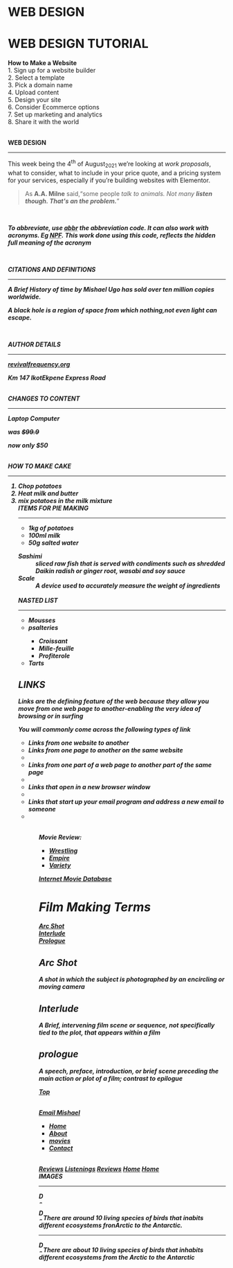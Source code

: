 # WEB DESIGN

<html>
<body>
<h1> WEB DESIGN TUTORIAL</h1>
<p>  
<b>How to Make a Website</b>
<br />1. Sign up for a website builder 
<br />2. Select a template 
<br />3. Pick a domain name 
<br />4. Upload content 
<br />5. Design your site 
<br />6. Consider Ecommerce options 
<br />7. Set up marketing and analytics 
<br />8. Share it with the world </p>
<P><br /> <b>WEB DESIGN</b> </p>
<hr />
<p>This week being the 4<sup>th</sup> of August<sub>2021</sub> we’re looking at <i>work proposals</i>, what to consider, what to include in your price quote, and a pricing system for your services, especially if you’re building websites with Elementor.</p>
<p><blockquote cite="http://en.wikipedia.org/wiki/Winnie-the-Pooh">  
<p>As <b>A.A. Milne</b> said,<q>some people <em>talk to animals</ em>. Not many <strong>listen though</ strong>. That's an the problem.</q></p>   
</blockquote>
<br />
<p>To abbreviate, use <abbr title = Abbreviation">abbr</abbr> the abbreviation code. It can also work with acronyms. Eg <acronym title="Nigeria Police Force">NPF</acronym>. This work done using this code, reflects the hidden full meaning of the acronym</p>
<br /> 
<p>CITATIONS AND DEFINITIONS</p>
<hr />
<p><cite>A Brief History of time</cite> by Mishael Ugo has sold over ten million copies worldwide.</p>
<p>A <dfn> black hole</dfn> is a region of space from which nothing,not even light can escape.</p>
<br />
<p>AUTHOR DETAILS</p>
<hr />
<address>
<p><a href="mailto: revivalfrequency.org">revivalfrequency.org</a></p>
<p>Km 147 IkotEkpene Express Road</p>
<br />
CHANGES TO CONTENT
<hr />
<p>Laptop Computer</p>
<p>was <s>$99.9</s></p>
<p>now only $50</p>
<br />
HOW TO MAKE CAKE
<hr />
<ol> 
<li>Chop potatoes</1i>
<li>Heat milk and butter</1i>
<Li>mix potatoes in the milk mixture</1i>
</0l>
<br />
ITEMS FOR PIE MAKING
<hr />
<ul>
<Li>1kg of potatoes</li>
<li>100ml milk</li>
<li>50g salted water</li>
</ul>
<dl>
<dt>Sashimi</dt>
<dd>sliced raw fish that is served with condiments such as shredded Daikin radish or ginger root, wasabi and soy sauce</dd>
<dt>Scale</dt>
<dd>A device used to accurately measure the weight of ingredients</dd>
<br />
NASTED LIST
<hr />
<ul>
<li>Mousses</li>
<li>psalteries</li>
<ul>
<li>Croissant</li>
<li>Mille-feuille</li>
<li>Profiterole</li>
</ul>
</li>
<li>Tarts</li>
</ul>
<h2> LINKS</h2>
<p> Links are the defining feature of the web because they allow you move from one web page to another-enabling the very idea of browsing or in surfing<p/>
<p>You will commonly come across the following types of link<p/>
<ul>
<li>Links from one website to another</li>
<li>Links from one page to another on the same website <li/>
<li>Links from one part of a web page to another part of the same page<li/>
<li>Links that open in a new browser window<li/>
<li>Links that start up your email program and address a new email to someone<li/>
<ul/>
<br />
<p>Movie Review:
<ul>
<li><a href="http://www.wwe.com">Wrestling</a></li>
<li><a href="http://www.empireonline.com">Empire</a></li>
<li><a href="http://www.variety.com">Variety</a></li>
</ul>
</p>
<p><a href ="http://www. Imdb.com" target="_blank"> Internet Movie Database</a></p>
</body>
</html>
<html>
<body>
<h1 I'd="top">Film Making Terms</h1>
<a href="#arc_shot">Arc Shot</a><br />
<a href="#interlude">Interlude</a><br />
<a href="#prologue">Prologue</a><br />
<h2 id="arc_shot">Arc Shot</h2>
<p> A shot in which the subject is photographed by an encircling or moving camera</p>
<h2 id="interlude">Interlude</h2>
<p>A Brief, intervening film scene or sequence, not specifically tied to the plot, that appears within a film</p>
<h2 id="prologue">prologue</h2>
<P> A speech, preface, introduction, or brief scene preceding the main action or plot of a film; contrast to epilogue</p>
<p><a href="#top">Top</a></p>
<br /> 
<a href="mailto: mishaelochulorugo1@gmail.com">Email Mishael</a>
<p>
<ul>
<li><a href="index.html">Home</a></li>
<li><a href="about-us.html">About</a></li>
<li><a href="movies.html">movies</a></li>
<li><a href="contact.html">Contact</a></li>
</ul>
</p>
<br />
<a href="Reviews.html">Reviews</a>
<a href="music/listening.html">Listenings</a>
<a href="movies/DVD/reviews.html">Reviews</a>
<a href="../index.html">Home</a>
<a href="../../index.html">Home</a>
<br />
IMAGES
<hr />
<Img SRC="!IMG_-fzga6m](https://user-images.githubusercontent.com/89052042/133282773-a3a3648b-0165-4242-a29f-99d3e15e81bb.jpg" alt=" De-Voice " title=" This is mishael de-voice." width=10 height =25 />
  <p><Img SRC="!img https://github.com/hubvoice/hubviucehtml-css/issues/2#issue-996152001" alt=" De-Voice " title=" This is mishael de-voice." width=10 height =25 />There are around 10 living species of birds that inabits different ecosystems fronArctic to the Antarctic.</p>
<hr />
<p><Img SRC="!IMG_-fzga6m](https://user-images.githubusercontent.com/89052042/133282773-a3a3648b-0165-4242-a29f-99d3e15e81bb.jpg" alt=" De-Voice " title=" This is mishael de-voice." width=10 height =25 />There are about 10 living species of birds that inhabits different ecosystems from the Arctic to the Antarctic</p>
</body>
</html>

